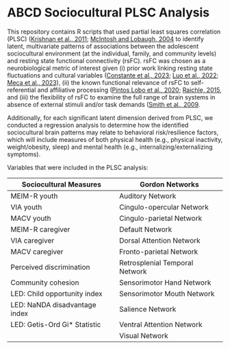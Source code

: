 # ABCD Sociocultural PLSC Analysis

This repository contains R scripts that used partial least squares correlation (PLSC) ([Krishnan et al., 2011](https://pubmed.ncbi.nlm.nih.gov/20656037/); [McIntosh and Lobaugh, 2004](https://pubmed.ncbi.nlm.nih.gov/15501095/_) to identify latent, multivariate patterns of associations between the adolescent sociocultural environment (at the individual, family, and community levels) and resting state functional connectivity (rsFC). rsFC was chosen as a neurobiological metric of interest given (i) prior work linking resting state fluctuations and cultural variables ([Constante et al., 2023](https://pubmed.ncbi.nlm.nih.gov/35429195/); [Luo et al., 2022](https://pubmed.ncbi.nlm.nih.gov/34160613/); [Meca et al., 2023](https://www.sciencedirect.com/science/article/pii/S2667174323000137)), (ii) the known functional relevance of rsFC to self-referential and affiliative processing ([Pintos Lobo et al., 2020](https://pubmed.ncbi.nlm.nih.gov/36436737/); [Raichle, 2015](https://pubmed.ncbi.nlm.nih.gov/25938726/_), and (iii) the flexibility of rsFC to examine the full range of brain systems in absence of external stimuli and/or task demands ([Smith et al., 2009](https://www.pnas.org/doi/10.1073/pnas.0905267106_). 

Additionally, for each significant latent dimension derived from PLSC, we conducted a regression analysis to determine how the identified sociocultural brain patterns may relate to behavioral risk/resilience factors, which will include measures of both physical health (e.g., physical inactivity, weight/obesity, sleep) and mental health (e.g., internalizing/externalizing symptoms).

Variables that were included in the PLSC analysis:

| Sociocultural Measures          | Gordon Networks                  |
|----------------------------------|----------------------------------|
| MEIM-R youth                      | Auditory Network                 |
| VIA youth                          | Cingulo-opercular Network        |
| MACV youth                          | Cingulo-parietal Network         |
| MEIM-R caregiver                    | Default Network                  |
| VIA caregiver                        | Dorsal Attention Network         |
| MACV caregiver                        | Fronto-parietal Network          |
| Perceived discrimination              | Retrosplenial Temporal Network   |
| Community cohesion                     | Sensorimotor Hand Network        |
| LED: Child opportunity index           | Sensorimotor Mouth Network       |
| LED: NaNDA disadvantage index          | Salience Network                 |
| LED: Getis-Ord Gi* Statistic           | Ventral Attention Network        |
|                                          | Visual Network                   |

